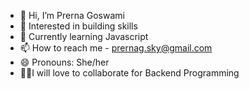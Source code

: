 - 👋 Hi, I’m Prerna Goswami
- 👀 Interested in building skills
- 🌱 Currently learning Javascript
- 📫 How to reach me - prernag.sky@gmail.com
- 😄 Pronouns: She/her
- 👩‍💻I will love to collaborate for Backend Programming
 

<!---
prernasky/prernasky is a ✨ special ✨ repository because its `README.md` (this file) appears on your GitHub profile.
You can click the Preview link to take a look at your changes.
--->
